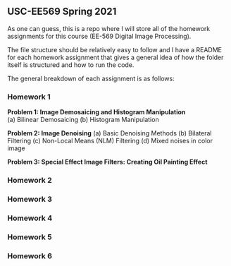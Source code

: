 ## USC-EE569 Spring 2021

As one can guess, this is a repo where I will store all of the homework assignments for this course
(EE-569 Digital Image Processing).

The file structure should be relatively easy to follow and I have a README for each homework assignment that gives a general idea of how the folder itself is structured and how to run the code.

The general breakdown of each assignment is as follows:
### Homework 1
**Problem 1: Image Demosaicing and Histogram Manipulation** <br>
   (a) Bilinear Demosaicing
   (b) Histogram Manipulation

**Problem 2: Image Denoising**
   (a) Basic Denoising Methods
   (b) Bilateral Filtering
   (c) Non-Local Means (NLM) Filtering
   (d) Mixed noises in color image

**Problem 3: Special Effect Image Filters: Creating Oil Painting Effect**

### Homework 2

### Homework 3

### Homework 4

### Homework 5

### Homework 6
